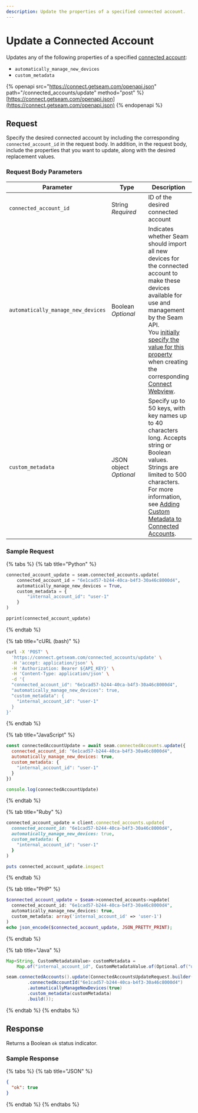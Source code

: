 ```yaml
---
description: Update the properties of a specified connected account.
---
```


# Update a Connected Account

Updates any of the following properties of a specified [connected account](./):

* `automatically_manage_new_devices`
* `custom_metadata`

{% openapi src="https://connect.getseam.com/openapi.json" path="/connected_accounts/update" method="post" %}
[https://connect.getseam.com/openapi.json](https://connect.getseam.com/openapi.json)
{% endopenapi %}

## Request

Specify the desired connected account by including the corresponding `connected_account_id` in the request body. In addition, in the request body, include the properties that you want to update, along with the desired replacement values.

### Request Body Parameters

<table><thead><tr><th>Parameter</th><th width="112.33333333333331">Type</th><th>Description</th></tr></thead><tbody><tr><td><code>connected_account_id</code></td><td>String<br><em>Required</em></td><td>ID of the desired connected account</td></tr><tr><td><code>automatically_manage_new_devices</code></td><td>Boolean<br><em>Optional</em></td><td>Indicates whether Seam should import all new devices for the connected account to make these devices available for use and management by the Seam API.<br>You <a href="../../core-concepts/connect-webviews/customizing-connect-webviews.md#automatically_manage_new_devices">initially specify the value for this property</a> when creating the corresponding <a href="../../core-concepts/connect-webviews/">Connect Webview</a>.</td></tr><tr><td><code>custom_metadata</code></td><td>JSON object<br><em>Optional</em></td><td>Specify up to 50 keys, with key names up to 40 characters long. Accepts string or Boolean values. Strings are limited to 500 characters.<br>For more information, see <a href="../../core-concepts/connected_accounts/adding-custom-metadata-to-a-connected-account.md">Adding Custom Metadata to Connected Accounts</a>.</td></tr></tbody></table>

### Sample Request

{% tabs %}
{% tab title="Python" %}
```python
connected_account_update = seam.connected_accounts.update(
    connected_account_id = "6e1cad57-b244-40ca-b4f3-30a46c8000d4",
    automatically_manage_new_devices = True,
    custom_metadata = {
        "internal_account_id": "user-1"
    }
)

pprint(connected_account_update)
```
{% endtab %}

{% tab title="cURL (bash)" %}
```bash
curl -X 'POST' \
  'https://connect.getseam.com/connected_accounts/update' \
  -H 'accept: application/json' \
  -H 'Authorization: Bearer ${API_KEY}' \
  -H 'Content-Type: application/json' \
  -d '{
  "connected_account_id": "6e1cad57-b244-40ca-b4f3-30a46c8000d4",
  "automatically_manage_new_devices": true,
  "custom_metadata": {
    "internal_account_id": "user-1"
  }
}'
```
{% endtab %}

{% tab title="JavaScript" %}
```javascript
const connectedAccountUpdate = await seam.connectedAccounts.update({
  connected_account_id: "6e1cad57-b244-40ca-b4f3-30a46c8000d4",
  automatically_manage_new_devices: true,
  custom_metadata: {
    "internal_account_id": "user-1"
  }
})

console.log(connectedAccountUpdate)
```
{% endtab %}

{% tab title="Ruby" %}
```ruby
connected_account_update = client.connected_accounts.update(
  connected_account_id: "6e1cad57-b244-40ca-b4f3-30a46c8000d4",
  automatically_manage_new_devices: true,
  custom_metadata: {
    "internal_account_id": "user-1"
  }
)

puts connected_account_update.inspect
```
{% endtab %}

{% tab title="PHP" %}
```php
$connected_account_update = $seam->connected_accounts->update(
  connected_account_id: "6e1cad57-b244-40ca-b4f3-30a46c8000d4",
  automatically_manage_new_devices: true,
  custom_metadata: array('internal_account_id' => 'user-1')
)
echo json_encode($connected_account_update, JSON_PRETTY_PRINT);
```
{% endtab %}

{% tab title="Java" %}
```java
Map<String, CustomMetadataValue> customMetadata =
    Map.of("internal_account_id", CustomMetadataValue.of(Optional.of("user-1")));

seam.connectedAccounts().update(ConnectedAccountsUpdateRequest.builder()
        .connectedAccountId("6e1cad57-b244-40ca-b4f3-30a46c8000d4")
        .automaticallyManageNewDevices(true)
        .custom_metadata(customMetadata)
        .build());
```
{% endtab %}
{% endtabs %}

## Response

Returns a Boolean `ok` status indicator.

### Sample Response

{% tabs %}
{% tab title="JSON" %}
```json
{
  "ok": true
}
```
{% endtab %}
{% endtabs %}
